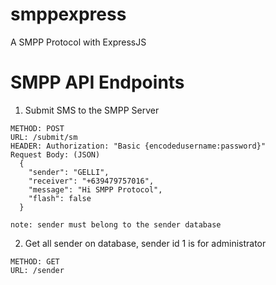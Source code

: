 # smppexpress
A SMPP Protocol with ExpressJS

# SMPP API Endpoints

  1. Submit SMS to the SMPP Server

    METHOD: POST
    URL: /submit/sm
    HEADER: Authorization: "Basic {encodedusername:password}"
    Request Body: (JSON)
      {
        "sender": "GELLI",
        "receiver": "+639479757016",
        "message": "Hi SMPP Protocol",
        "flash": false
      }
  
    note: sender must belong to the sender database
    
   2. Get all sender on database, sender id 1 is for administrator

    METHOD: GET
    URL: /sender
